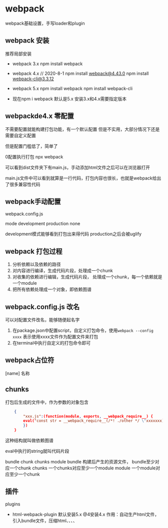 # webpack
 webpack基础设置，手写loader和plugin

 ## webpack 安装

 推荐局部安装

* webpack 3.x
npm install webpack

* webpack 4.x
// 2020-8-1
npm install webpack@4.43.0
npm install webpack-cli@3.3.12

* webpack 5.x
npm install webpack
npm install webpack-cli

* 现在npm i webpack 默认是5.x
安装3.x和4.x需要指定版本

## webpackde4.x 零配置
不需要配置就能构建打包功能，有一个默认配置
但是不实用，大部分情况下还是需要自定义配置

但是配置门槛低了，简单了

0配置执行打包
npx webpack

可以看到dist文件夹下有main.js，手动添加html文件之后可以在浏览器打开

main.js文件中可以看到就算是一行代码，打包内容也很长，也就是webpack给出了很多兼容性代码

## webpack手动配置
webpack.config.js

mode development production none

development模式能够看到打包出来得代码
production之后会被uglify

## webpack 打包过程
1. 分析依赖以及依赖的路径
2. 对内容进行编译，生成代码片段，处理成一个chunk
3. 对收集的依赖进行编辑，生成代码片段， 处理成一个chunk，每一个依赖就是一个module
4. 把所有依赖处理成一个对象，即依赖图谱

## webpack.config.js 改名
可以对配置文件改名，能够随便起名字

1. 在package.json中配置script，自定义打包命令，使用`webpack --config xxxx` 表示使用xxxx文件作为配置文件来打包
2. 在terminal中执行自定义的打包命令即可

## webpack占位符
[name] 名称

## chunks
打包后生成的文件中，作为参数的对象包含
```json
    {
        "xxx.js":(function(module, exports, __webpack_require__) {
        eval("const str = __webpack_require__(/*! ./other */ \"xxxxxxx)\n\n//# sourceURL=webpack:///./src/index.js?");
        })
    }
```

这种结构就叫做依赖图谱

eval中执行的string就叫代码片段

bundle chunk chunks module
bundle 构建后产生的资源文件， bundle至少对应一个chunk
chunks  一个chunks对应至少一个module
module 一个module对应至少一个chunk

## 插件
plugins

* html-webpack-plugin  默认安装5.x @4安装4.x
  作用：自动生产html文件，引入bundle文件，压缩html、、、、
